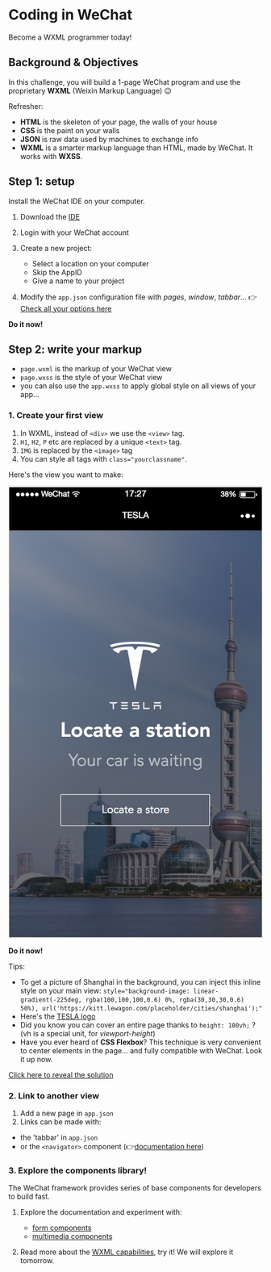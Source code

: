 # Coding in WeChat

Become a WXML programmer today!
 
## Background & Objectives

In this challenge, you will build a 1-page WeChat program and use the proprietary **WXML** (Weixin Markup Language) 😉

Refresher:

- **HTML** is the skeleton of your page, the walls of your house
- **CSS** is the paint on your walls
- **JSON** is raw data used by machines to exchange info
- **WXML** is a smarter markup language than HTML, made by WeChat. It works with **WXSS**.

## Step 1: setup

Install the WeChat IDE on your computer.

1. Download the [IDE](https://mp.weixin.qq.com/debug/wxadoc/dev/devtools/download.html)
2. Login with your WeChat account
3. Create a new project:
	- Select a location on your computer
	- Skip the AppID
	- Give a name to your project

4. Modify the `app.json` configuration file with *pages*, *window*, *tabbar*... 👉[Check all your options here](http://open.wechat.com/cgi-bin/newreadtemplate?t=overseas_open/docs/mini-programs/development/framework/config#framework_config)

**Do it now!**

## Step 2: write your markup

- `page.wxml` is the markup of your WeChat view
- `page.wxss` is the style of your WeChat view
- you can also use the `app.wxss` to apply global style on all views of your app...

### 1. Create your first view

1. In WXML, instead of `<div>` we use the `<view>` tag.
2. `H1`, `H2`, `P` etc are replaced by a unique `<text>` tag.
3. `IMG` is replaced by the `<image>` tag 
4. You can style all tags with `class="yourclassname"`.

Here's the view you want to make:

![TESLA](TESLA.png)

**Do it now!** 

Tips:

- To get a picture of Shanghai in the background, you can inject this inline style on your main view: `style="background-image: linear-gradient(-225deg, rgba(100,100,100,0.6) 0%, rgba(30,30,30,0.6) 50%), url('https://kitt.lewagon.com/placeholder/cities/shanghai');"`
- Here's the [TESLA logo](https://daks2k3a4ib2z.cloudfront.net/547414e29422435b31d2b20a/5474157d427d445d31bd5709_tesla-logo.svg)
- Did you know you can cover an entire page thanks to `height: 100vh;` ? (vh is a special unit, for *viewport-height*)
- Have you ever heard of **CSS Flexbox**? This technique is very  convenient to center elements in the page... and fully compatible with WeChat. Look it up now.

[Click here to reveal the solution](solution/)

### 2. Link to another view

1. Add a new page in `app.json`
2. Links can be made with:
 - the 'tabbar' in `app.json`
 - or the `<navigator>` component (👉[documentation here](http://open.wechat.com/cgi-bin/newreadtemplate?t=overseas_open/docs/mini-programs/development/component/navigator#component_navigator))

### 3. Explore the components library!

The WeChat framework provides series of base components for developers to build fast. 

1. Explore the documentation and experiment with:

	- [form components](http://open.wechat.com/cgi-bin/newreadtemplate?t=overseas_open/docs/mini-programs/development/component/button#component_button)
	- [multimedia components](http://open.wechat.com/cgi-bin/newreadtemplate?t=overseas_open/docs/mini-programs/development/component/audio#component_audio)

2. Read more about the [WXML capabilities](http://open.wechat.com/cgi-bin/newreadtemplate?t=overseas_open/docs/mini-programs/development/framework/view/wxml/index#wxml_index), try it! We will explore it tomorrow.